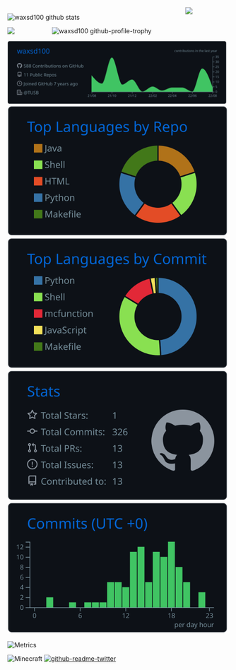 <img align='right' src='https://raw.githubusercontent.com/sammwyy/sammwyy/master/sprites/zelda.gif' width='20%'>  

![waxsd100 github stats](https://github-readme-stats.vercel.app/api?username=waxsd100&count_private=true&show_icons=true&theme=dark)

<img align='left' src='https://raw.githubusercontent.com/sammwyy/sammwyy/master/sprites/LinkFront_Beat.gif' width='20%'>  

![waxsd100 github-profile-trophy](https://github-profile-trophy.vercel.app/?username=waxsd100&theme=onedark )


[![](https://raw.githubusercontent.com/waxsd100/github-profile-summary-cards/master/profile-summary-card-output/github_dark/0-profile-details.svg)](https://github.com/waxsd100)
[![](https://raw.githubusercontent.com/waxsd100/github-profile-summary-cards/master/profile-summary-card-output/github_dark/1-repos-per-language.svg)](https://github.com/waxsd100) [![](https://raw.githubusercontent.com/waxsd100/github-profile-summary-cards/master/profile-summary-card-output/github_dark/2-most-commit-language.svg)](https://github.com/waxsd100)
[![](https://raw.githubusercontent.com/waxsd100/github-profile-summary-cards/master/profile-summary-card-output/github_dark/3-stats.svg)](https://github.com/waxsd100) [![](https://raw.githubusercontent.com/waxsd100/github-profile-summary-cards/master/profile-summary-card-output/github_dark/4-productive-time.svg)](https://github.com/waxsd100)



![Metrics](https://metrics.lecoq.io/waxsd100?template=classic&followup=1&isocalendar=1&languages=1&pagespeed=1&projects=1&stars=1&pagespeed.detailed=true&pagespeed.screenshot=false&isocalendar.duration=half-year&projects.limit=4&projects.repositories=TUSB&stars.limit=4&config.timezone=Asia%2FTokyo)


![Minecraft](https://crafatar.com/renders/body/fc49a2ac-746a-4191-b444-98143a2d5469?default=MHF_Steve&overlay "waxsd100")
[![github-readme-twitter](https://github-readme-twitter.gazf.vercel.app/api?id=wakokara)](https://twitter.com/wakokara/)
